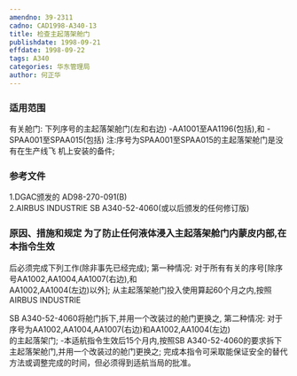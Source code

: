 ```yaml
---
amendno: 39-2311  
cadno: CAD1998-A340-13  
title: 检查主起落架舱门  
publishdate: 1998-09-21  
effdate: 1998-09-22  
tags: A340  
categories: 华东管理局  
author: 何正华  
---
```

  
### 适用范围  
有关舱门:     下列序号的主起落架舱门(左和右边)     -AA1001至AA1196(包括),和     -SPAA001至SPAA015(包括)     注:序号为SPAA001至SPAA015的主起落架舱门是没有在生产线飞
机上安装的备件;  
  
<!--more-->  
### 参考文件  
1.DGAC颁发的 AD98-270-091(B)  
2.AIRBUS INDUSTRIE SB A340-52-4060(或以后颁发的任何修订版)  
  
### 原因、措施和规定 为了防止任何液体浸入主起落架舱门内蒙皮内部,在本指令生效  
后必须完成下列工作(除非事先已经完成);     第一种情况:     对于所有有关的序号[除序号AA1002,AA1004,AA1007(右边),和  
AA1002,AA1004(左边)以外];     从主起落架舱门投入使用算起60个月之内,按照AIRBUS INDUSTRIE  
   
SB A340-52-4060将舱门拆下,并用一个改装过的舱门更换之,     第二种情况:     对于序号为AA1002,AA1004,AA1007(右边)和AA1002,AA1004(左边)  
的主起落架门;     -本适航指令生效后15个月内,按照SB A340-52-4060的要求拆下主起落架舱门,并用一个改装过的舱门更换之;     完成本指令可采取能保证安全的替代方法或调整完成的时间，但必须得到适航当局的批准。  
